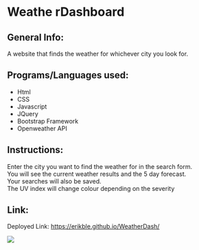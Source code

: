 # Weathe rDashboard

## General Info:
A website that finds the weather for whichever city you look for.

## Programs/Languages used:
* Html
* CSS
* Javascript
* JQuery
* Bootstrap Framework
* Openweather API

## Instructions:
Enter the city you want to find the weather for in the search form.
<br>
You will see the current weather results and the 5 day forecast.
<br>
Your searches will also be saved.
<br>
The UV index will change colour depending on the severity

## Link:
Deployed Link: https://erikble.github.io/WeatherDash/


<img src="https://imgur.com/WuIfcNy.jpg">

